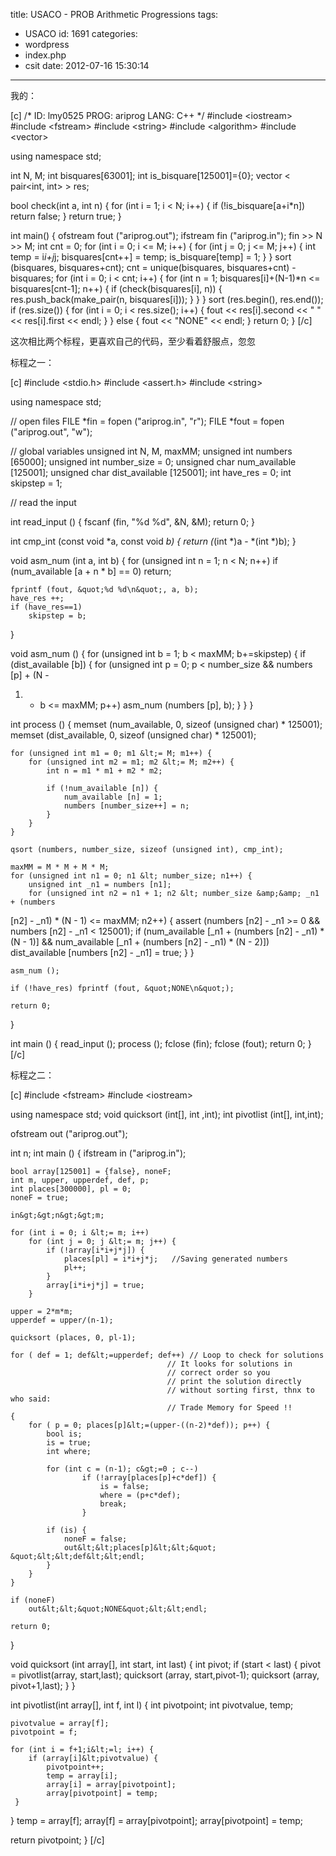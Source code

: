 title: USACO - PROB Arithmetic Progressions
tags:
  - USACO
id: 1691
categories:
  - wordpress
  - index.php
  - csit
date: 2012-07-16 15:30:14
---

我的：<!--more-->

[c]
/*
ID: lmy0525
PROG: ariprog
LANG: C++
*/
#include &lt;iostream&gt;
#include &lt;fstream&gt;
#include &lt;string&gt;
#include &lt;algorithm&gt;
#include &lt;vector&gt;

using namespace std;

int N, M;
int bisquares[63001];
int is_bisquare[125001]={0};
vector &lt; pair&lt;int, int&gt; &gt; res;

bool check(int a, int n)
{
    for (int i = 1; i &lt; N; i++)
    {
        if (!is_bisquare[a+i*n]) return false;
    }
    return true;
}

int main() {
    ofstream fout (&quot;ariprog.out&quot;);
    ifstream fin (&quot;ariprog.in&quot;);
    fin &gt;&gt; N &gt;&gt; M;
    int cnt = 0;
    for (int i = 0; i &lt;= M; i++)
    {
        for (int j = 0; j &lt;= M; j++)
        {
            int temp = i*i+j*j;
            bisquares[cnt++] = temp;
            is_bisquare[temp] = 1;
        }
    }
    sort (bisquares, bisquares+cnt);
    cnt = unique(bisquares, bisquares+cnt) - bisquares;
    for (int i = 0; i &lt; cnt; i++)
    {
        for (int n = 1; bisquares[i]+(N-1)*n &lt;= bisquares[cnt-1]; n++)
        {
            if (check(bisquares[i], n))
            {
                res.push_back(make_pair(n, bisquares[i]));
            }
        }
    }
    sort (res.begin(), res.end());
    if (res.size())
    {
        for (int i = 0; i &lt; res.size(); i++)
        {
            fout &lt;&lt; res[i].second &lt;&lt; &quot; &quot; &lt;&lt; res[i].first &lt;&lt; endl;
        }
    }
    else
    {
        fout &lt;&lt; &quot;NONE&quot; &lt;&lt; endl;
    }
    return 0;
}
[/c]

这次相比两个标程，更喜欢自己的代码，至少看着舒服点，忽忽

标程之一：

[c]
#include &lt;stdio.h&gt;
#include &lt;assert.h&gt;
#include &lt;string&gt;

using namespace std;

// open files
FILE *fin = fopen (&quot;ariprog.in&quot;, &quot;r&quot;);
FILE *fout = fopen (&quot;ariprog.out&quot;, &quot;w&quot;);

// global variables
unsigned int N, M, maxMM;
unsigned int numbers [65000];
unsigned int number_size = 0;
unsigned char num_available [125001];
unsigned char dist_available [125001];
int have_res = 0;
int skipstep = 1;

// read the input

int read_input () {
    fscanf (fin, &quot;%d %d&quot;, &amp;N, &amp;M);
    return 0;
}

int cmp_int (const void *a, const void *b) {
    return (*(int *)a - *(int *)b);
}

void asm_num (int a, int b) {
    for (unsigned int n = 1; n &lt; N; n++)
        if (num_available [a + n * b] == 0) return;

    fprintf (fout, &quot;%d %d\n&quot;, a, b);
    have_res ++;
    if (have_res==1)
        skipstep = b;

}

void asm_num () {
    for (unsigned int b = 1; b &lt; maxMM; b+=skipstep) {
        if (dist_available [b]) {
            for (unsigned int p = 0; p &lt; number_size &amp;&amp; numbers [p] + (N -
1) * b &lt;= maxMM; p++)
                asm_num (numbers [p], b);
        }
    }
}

int process () {
    memset (num_available, 0, sizeof (unsigned char) * 125001);
    memset (dist_available, 0, sizeof (unsigned char) * 125001);

    for (unsigned int m1 = 0; m1 &lt;= M; m1++) {
        for (unsigned int m2 = m1; m2 &lt;= M; m2++) {
            int n = m1 * m1 + m2 * m2;

            if (!num_available [n]) {
                num_available [n] = 1;
                numbers [number_size++] = n;
            }
        }
    }

    qsort (numbers, number_size, sizeof (unsigned int), cmp_int);

    maxMM = M * M + M * M;
    for (unsigned int n1 = 0; n1 &lt; number_size; n1++) {
        unsigned int _n1 = numbers [n1];
        for (unsigned int n2 = n1 + 1; n2 &lt; number_size &amp;&amp; _n1 + (numbers
[n2] - _n1) * (N - 1) &lt;= maxMM; n2++) {
            assert (numbers [n2] - _n1 &gt;= 0 &amp;&amp; numbers [n2] - _n1 &lt; 125001);
            if (num_available [_n1 + (numbers [n2] - _n1) * (N - 1)] &amp;&amp;
                num_available [_n1 + (numbers [n2] - _n1) * (N - 2)])
                dist_available [numbers [n2] - _n1] = true;
        }
    }

    asm_num ();

    if (!have_res) fprintf (fout, &quot;NONE\n&quot;);

    return 0;
}

int main () {
    read_input ();
    process ();
    fclose (fin);
    fclose (fout);
    return 0;
}
[/c]

标程之二：

[c]
#include &lt;fstream&gt;
#include &lt;iostream&gt;

using namespace std;
void quicksort (int[], int ,int);
int pivotlist (int[], int,int);

ofstream out (&quot;ariprog.out&quot;);

int n;
int main () {
    ifstream in (&quot;ariprog.in&quot;);

    bool array[125001] = {false}, noneF;
    int m, upper, upperdef, def, p;
    int places[300000], pl = 0;
    noneF = true;

    in&gt;&gt;n&gt;&gt;m;

    for (int i = 0; i &lt;= m; i++)
        for (int j = 0; j &lt;= m; j++) {
            if (!array[i*i+j*j]) {
                places[pl] = i*i+j*j;   //Saving generated numbers
                pl++;
            }
            array[i*i+j*j] = true;
        }

    upper = 2*m*m;
    upperdef = upper/(n-1);

    quicksort (places, 0, pl-1);

    for ( def = 1; def&lt;=upperdef; def++) // Loop to check for solutions
                                       // It looks for solutions in
                                       // correct order so you
                                       // print the solution directly
                                       // without sorting first, thnx to who said:
                                       // Trade Memory for Speed !!
    {
        for ( p = 0; places[p]&lt;=(upper-((n-2)*def)); p++) {
            bool is;
            is = true;
            int where;

            for (int c = (n-1); c&gt;=0 ; c--)
                    if (!array[places[p]+c*def]) {
                        is = false;
                        where = (p+c*def);
                        break;
                    }

            if (is) {
                noneF = false;
                out&lt;&lt;places[p]&lt;&lt;&quot; &quot;&lt;&lt;def&lt;&lt;endl;
            }
        }
    }

    if (noneF)
        out&lt;&lt;&quot;NONE&quot;&lt;&lt;endl;

    return 0;
}

void quicksort (int array[], int start, int last) {
    int pivot;
    if (start &lt; last) {
        pivot = pivotlist(array, start,last);
        quicksort (array, start,pivot-1);
        quicksort (array, pivot+1,last);
    }
}

int pivotlist(int array[], int f, int l) {
    int pivotpoint;
    int pivotvalue, temp;

    pivotvalue = array[f];
    pivotpoint = f;

    for (int i = f+1;i&lt;=l; i++) {
       	if (array[i]&lt;pivotvalue) {
      	    pivotpoint++;
            temp = array[i];
            array[i] = array[pivotpoint];
            array[pivotpoint] = temp;
   	 }
   }
   temp = array[f];
   array[f] = array[pivotpoint];
   array[pivotpoint] = temp;

   return pivotpoint;
}
[/c]